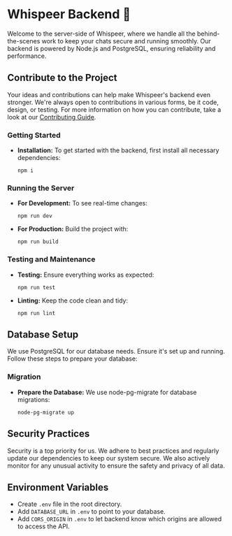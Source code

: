 # Whispeer Backend 🚀

Welcome to the server-side of Whispeer, where we handle all the behind-the-scenes work to keep your chats secure and running smoothly. Our backend is powered by Node.js and PostgreSQL, ensuring reliability and performance.

## Contribute to the Project

Your ideas and contributions can help make Whispeer's backend even stronger. We're always open to contributions in various forms, be it code, design, or testing. For more information on how you can contribute, take a look at our [Contributing Guide](CONTRIBUTING.md).

### Getting Started
- **Installation:** To get started with the backend, first install all necessary dependencies:
  ```
  npm i
  ```

### Running the Server
- **For Development:** To see real-time changes:
  ```
  npm run dev
  ```
- **For Production:** Build the project with:
  ```
  npm run build
  ```

### Testing and Maintenance
- **Testing:** Ensure everything works as expected:
  ```
  npm run test
  ```
- **Linting:** Keep the code clean and tidy:
  ```
  npm run lint
  ```

## Database Setup

We use PostgreSQL for our database needs. Ensure it's set up and running. Follow these steps to prepare your database:

### Migration
- **Prepare the Database:** We use node-pg-migrate for database migrations:
  ```
  node-pg-migrate up
  ```

## Security Practices

Security is a top priority for us. We adhere to best practices and regularly update our dependencies to keep our system secure. We also actively monitor for any unusual activity to ensure the safety and privacy of all data.

## Environment Variables
- Create `.env` file in the root directory.
- Add `DATABASE_URL` in `.env` to point to your database.
- Add `CORS_ORIGIN` in `.env` to let backend know which origins are allowed to access the API.
